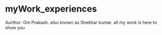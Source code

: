 # myWork_experiences
Aurthor: Om Prakash. also known as Shekhar kumar.
all my work is here to show you
